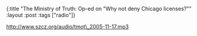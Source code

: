 {:title "The Ministry of Truth: Op-ed on \"Why not deny Chicago licenses?\""
:layout :post
:tags  ["radio"]}

<http://www.szcz.org/audio/tmot\_2005-11-17.mp3>

